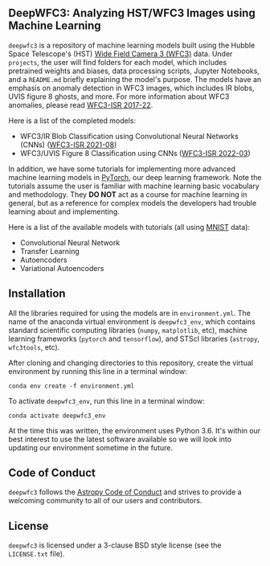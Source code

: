 DeepWFC3: Analyzing HST/WFC3 Images using Machine Learning
--------

`deepwfc3` is a repository of machine learning models built using the Hubble Space Telescope's (HST) [Wide Field Camera 3 (WFC3)](https://www.stsci.edu/hst/instrumentation/wfc3) data. Under `projects`, the user will find folders for each model, which includes pretrained weights and biases, data processing scripts, Jupyter Notebooks, and a `README.md` briefly explaining the model's purpose. The models have an emphasis on anomaly detection in WFC3 images, which includes IR blobs, UVIS figure 8 ghosts, and more. For more information about WFC3 anomalies, please read [WFC3-ISR 2017-22](https://www.stsci.edu/files/live/sites/www/files/home/hst/instrumentation/wfc3/documentation/instrument-science-reports-isrs/_documents/2017/WFC3-2017-22.pdf).

Here is a list of the completed models:
- WFC3/IR Blob Classification using Convolutional Neural Networks (CNNs) ([WFC3-ISR 2021-08](https://www.stsci.edu/files/live/sites/www/files/home/hst/instrumentation/wfc3/documentation/instrument-science-reports-isrs/_documents/2021/WFC3-2021-08.pdf))
- WFC3/UVIS Figure 8 Classification using CNNs ([WFC3-ISR 2022-03](https://www.stsci.edu/files/live/sites/www/files/home/hst/instrumentation/wfc3/documentation/instrument-science-reports-isrs/_documents/2022/WFC3-ISR-2022-03.pdf))

In addition, we have some tutorials for implementing more advanced machine learning models in [PyTorch](https://pytorch.org/), our deep learning framework. Note the tutorials assume the user is familiar with machine learning basic vocabulary and methodology. They **DO NOT** act as a course for machine learning in general, but as a reference for complex models the developers had trouble learning about and implementing.

Here is a list of the available models with tutorials (all using [MNIST](https://en.wikipedia.org/wiki/MNIST_database) data):
- Convolutional Neural Network
- Transfer Learning
- Autoencoders
- Variational Autoencoders

Installation
------------

All the libraries required for using the models are in `environment.yml`. The name of the anaconda virtual environment is `deepwfc3_env`, which contains standard scientific computing libraries (`numpy`, `matplotlib`, etc), machine learning frameworks (`pytorch` and `tensorflow`), and STScI libraries (`astropy`, `wfc3tools`, etc).

After cloning and changing directories to this repository, create the virtual environment by running this line in a terminal window:

```
conda env create -f environment.yml
```

To activate ``deepwfc3_env``, run this line in a terminal window:

```
conda activate deepwfc3_env
```

At the time this was written, the environment uses Python 3.6. It's within our best interest to use the latest software available so we will look into updating our environment sometime in the future.

Code of Conduct
------------

`deepwfc3` follows the [Astropy Code of Conduct](http://www.astropy.org/about.html#codeofconduct) and strives to provide a
welcoming community to all of our users and contributors.

License
-------

`deepwfc3` is licensed under a 3-clause BSD style license (see the ``LICENSE.txt`` file).
